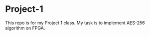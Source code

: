 # Project-1
This repo is for my Project 1 class.
My task is to implement AES-256 algorithm on FPGA.
